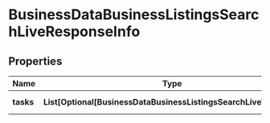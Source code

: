# BusinessDataBusinessListingsSearchLiveResponseInfo


## Properties

| Name | Type | Description | Notes |
|------------ | ------------- | ------------- | -------------|
**tasks** | **List[Optional[BusinessDataBusinessListingsSearchLiveTaskInfo]]** | array of tasks |[optional]|